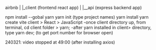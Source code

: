 airbnb
  |
  |_client (frontend react app)
  |
  |__api (express backend app)


npm install --gobal yarn 
yarn init (type project names)
yarn install
yarn create vite client > React > JavaScript
-once client directory up, from terminal, cd client folder > yarn;
-after yarn installed in client> directory, type yarn dev; (to get port number for browser open)

240321: video stopped at 49:00 
(after installing axios)